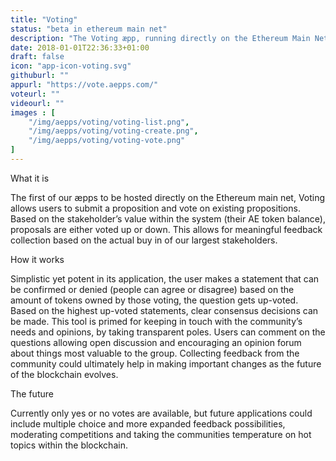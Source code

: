 ```yaml
---
title: "Voting"
status: "beta in ethereum main net"
description: "The Voting æpp, running directly on the Ethereum Main Net, allows you to propose something and then put it to a yes or no vote within the community. This lets shareholders express meaningful opinions that can potentially change the system itself."
date: 2018-01-01T22:36:33+01:00
draft: false
icon: "app-icon-voting.svg"
githuburl: ""
appurl: "https://vote.aepps.com/"
voteurl: ""
videourl: ""
images : [
	"/img/aepps/voting/voting-list.png",
	"/img/aepps/voting/voting-create.png",
	"/img/aepps/voting/voting-vote.png"
]
---
```


<p class="question">What it is</p>
<p class="answer">
The first of our æpps to be hosted directly on the Ethereum main net, Voting allows users to submit a proposition and vote on existing propositions. Based on the stakeholder’s value within the system (their AE token balance), proposals are either voted up or down. This allows for meaningful feedback collection based on the actual buy in of our largest stakeholders.</p>

<p class="question">How it works</p>
<p class="answer">Simplistic yet potent in its application, the user makes a statement that can be confirmed or denied (people can agree or disagree) based on the amount of tokens owned by those voting, the question gets up-voted. Based on the highest up-voted statements, clear consensus decisions can be made.
This tool is primed for keeping in touch with the community’s needs and opinions, by taking transparent poles. Users can comment on the questions allowing open discussion and encouraging an opinion forum about things most valuable to the group. Collecting feedback from the community could ultimately help in making important changes as the future of the blockchain evolves.</p>

<p class="question">The future</p>
<p class="answer">Currently only yes or no votes are available, but future applications could include multiple choice and more expanded feedback possibilities, moderating competitions and taking the communities temperature on hot topics within the blockchain.</p>
